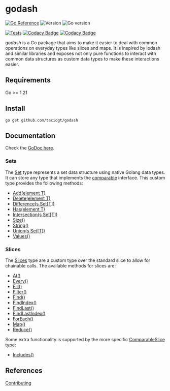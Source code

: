 # godash

[![Go Reference](https://pkg.go.dev/badge/github.com/taciogt/envtags.svg)](https://pkg.go.dev/github.com/taciogt/godash)
![Version](https://img.shields.io/github/v/release/taciogt/godash)
![Go version](https://img.shields.io/github/go-mod/go-version/taciogt/godash)

[![Tests](https://github.com/taciogt/godash/actions/workflows/tests.yaml/badge.svg)](https://github.com/taciogt/godash/actions/workflows/tests.yaml)
[![Codacy Badge](https://app.codacy.com/project/badge/Grade/86a0ff7430d54e0fa614195978c09213)](https://app.codacy.com/gh/taciogt/godash/dashboard?utm_source=gh&utm_medium=referral&utm_content=&utm_campaign=Badge_grade)
[![Codacy Badge](https://app.codacy.com/project/badge/Coverage/86a0ff7430d54e0fa614195978c09213)](https://app.codacy.com/gh/taciogt/godash/dashboard?utm_source=gh&utm_medium=referral&utm_content=&utm_campaign=Badge_coverage)
 
_godash_ is a Go package that aims to make it easier to deal with common operations on everyday types like slices and maps. 
It is inspired by lodash and similar libraries and exposes not only pure functions to interact with common data structures as custom data types to make these interactions easier.

## Requirements

Go >= 1.21

## Install

```shell
go get github.com/taciogt/godash
```

## Documentation

Check the [GoDoc here](https://pkg.go.dev/github.com/taciogt/godash).

### Sets

The [Set](https://pkg.go.dev/github.com/taciogt/godash#Set) type represents a set data structure using native Golang data types. It can store any type that implements the [comparable](https://go.dev/ref/spec#Type_constraints) interface. This custom type provides the following methods:

* [Add(element T)](https://pkg.go.dev/github.com/taciogt/godash#Set.Add)
* [Delete(element T)](https://pkg.go.dev/github.com/taciogt/godash#Set.Delete)
* [Difference(s Set[T])](https://pkg.go.dev/github.com/taciogt/godash#Set.Difference)
* [Has(element T)](https://pkg.go.dev/github.com/taciogt/godash#Set.Has)
* [Intersection(s Set[T])](https://pkg.go.dev/github.com/taciogt/godash#Set.Intersection)
* [Size()](https://pkg.go.dev/github.com/taciogt/godash#Set.Size)
* [String()](https://pkg.go.dev/github.com/taciogt/godash#Set.String)
* [Union(s Set[T])](https://pkg.go.dev/github.com/taciogt/godash#Set.Union)
* [Values()](https://pkg.go.dev/github.com/taciogt/godash#Set.Values)

### Slices

The [Slices](https://pkg.go.dev/github.com/taciogt/godash#Slice) type are a custom type over the standard slice to allow for chainable calls. The available methods for slices are:

* [At()](https://pkg.go.dev/github.com/taciogt/godash#Slice.At)
* [Every()](https://pkg.go.dev/github.com/taciogt/godash#Slice.Every)
* [Fill()](https://pkg.go.dev/github.com/taciogt/godash#Slice.Fill)
* [Filter()](https://pkg.go.dev/github.com/taciogt/godash#Slice.Filter)
* [Find()](https://pkg.go.dev/github.com/taciogt/godash#Slice.Find)
* [FindIndex()](https://pkg.go.dev/github.com/taciogt/godash#Slice.FindIndex)
* [FindLast()](https://pkg.go.dev/github.com/taciogt/godash#Slice.FindLast)
* [FindLastIndex()](https://pkg.go.dev/github.com/taciogt/godash#Slice.FindLastIndex)
* [ForEach()](https://pkg.go.dev/github.com/taciogt/godash#Slice.ForEach)
* [Map()](https://pkg.go.dev/github.com/taciogt/godash#Map)
* [Reduce()](https://pkg.go.dev/github.com/taciogt/godash#Reduce)

Some extra functionality is supported by the more specific [ComparableSlice](https://pkg.go.dev/github.com/taciogt/godash#ComparableSlice) type: 
* [Includes()](https://pkg.go.dev/github.com/taciogt/godash#CoparableSlice.Includes)

## References

[Contributing](CONTRIBUTING.md)